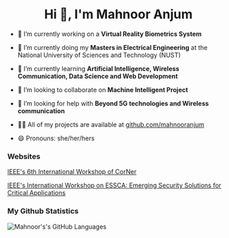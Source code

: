 <!--
**mahnooranjum/mahnooranjum** is a ✨ _special_ ✨ repository because its `README.md` (this file) appears on your GitHub profile.

Here are some ideas to get you started:

- 🔭 I’m currently working on ...
- 🌱 I’m currently learning ...
- 👯 I’m looking to collaborate on ...
- 🤔 I’m looking for help with ...
- 💬 Ask me about ...
- 📫 How to reach me: ...
- 😄 Pronouns: ...
- ⚡ Fun fact: ...
-->
<h1 align="center">Hi 👋, I'm Mahnoor Anjum</h1>

- 🔭 I’m currently working on a **Virtual Reality Biometrics System**
- 🤝 I’m currently doing my **Masters in Electrical Engineering** at the National University of Sciences and Technology (NUST)

- 🌱 I’m currently learning **Artificial Intelligence, Wireless Communication, Data Science and Web Development**

- 👯 I’m looking to collaborate on **Machine Intelligent Project**

- 🤝 I’m looking for help with **Beyond 5G technologies and Wireless communication**

- 👨‍💻 All of my projects are available at [github.com/mahnooranjum](github.com/mahnooranjum)

- 😄 Pronouns: she/her/hers

<h3>Websites</h3>

[IEEE's 6th International Workshop of CorNer](https://scriptophiles.wixsite.com/vtc2020spring)

[IEEE's International Workshop on ESSCA: Emerging Security Solutions for Critical Applications](https://scriptophiles.wixsite.com/essca20)


<h3>My Github Statistics</h3>

![Mahnoor's's GitHub Languages](https://github-readme-stats.vercel.app/api/top-langs/?hide=jupyter%20notebook&username=mahnooranjum&count_private=true&theme=github_dark&langs_count=6)

<!-- ![Mahnoor's's GitHub Statistics](https://github-readme-stats.vercel.app/api?username=mahnooranjum&show_icons=true&theme=github_dark) -->
